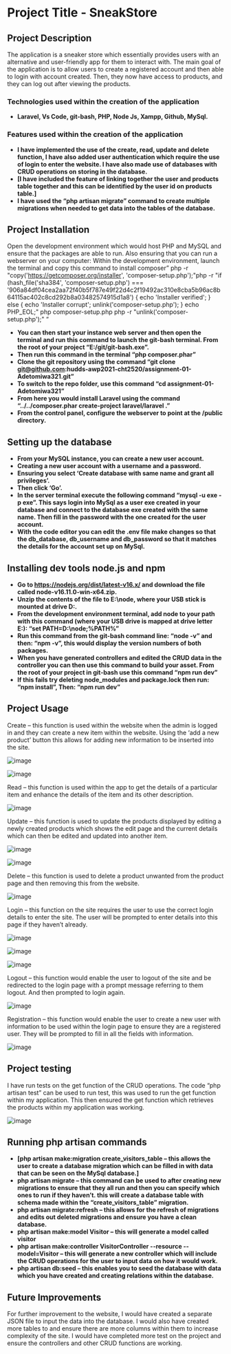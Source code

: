 # Project Title - SneakStore
## Project Description
The application is a sneaker store which essentially provides users with an alternative and user-friendly app for them to interact with. 
The main goal of the application is to allow users to create a registered account and then able to login with account created. Then, they now have access to products, and they can log out after viewing the products. 

### Technologies used within the creation of the application 
- **Laravel, Vs Code, git-bash, PHP, Node Js, Xampp, Github, MySql.**

### Features used within the creation of the application
- **I have implemented the use of the create, read, update and delete function, I have also added user authentication which require the use of login to enter the website. I have also made use of databases with CRUD operations on storing in the database.**
- **[I have included the feature of linking together the user and products table together and this can be identified by the user id on products table.]**
- **I have used the “php artisan migrate” command to create multiple migrations when needed to get data into the tables of the database.**


## Project Installation 
Open the development environment which would host PHP and MySQL and ensure that the packages are able to run. Also ensuring that you can run a webserver on your computer:
Within the development environment, launch the terminal and copy this command to install composer”  php -r "copy('https://getcomposer.org/installer', 'composer-setup.php');"php -r "if (hash_file('sha384', 'composer-setup.php') === '906a84df04cea2aa72f40b5f787e49f22d4c2f19492ac310e8cba5b96ac8b64115ac402c8cd292b8a03482574915d1a8') { echo 'Installer verified'; } else { echo 'Installer corrupt'; unlink('composer-setup.php'); } echo PHP_EOL;"
php composer-setup.php
php -r "unlink('composer-setup.php');"  “


- **You can then start your instance web server and then open the terminal and run this command to launch the git-bash terminal. From the root of your project “E:/git/git-bash.exe”.**
- **Then run this command in the terminal “php composer.phar”**
- **Clone the git repository using the command “git clone git@github.com:hudds-awp2021-cht2520/assignment-01-Adetomiwa321.git”**
- **To switch to the repo folder, use this command “cd assignment-01-Adetomiwa321”**
- **From here you would install Laravel using the command “../../composer.phar create-project laravel/laravel .”**
- **From the control panel, configure the webserver to point at the /public directory.**

## Setting up the database
- **From your MySQL instance, you can create a new user account.**
- **Creating a new user account with a username and a password.**
- **Ensuring you select ‘Create database with same name and grant all privileges’.**
- **Then click ‘Go’.**
- **In the server terminal execute the following command “mysql -u exe -p exe”. This says login into MySql as a user exe created in your database and connect to the database exe created with the same name. Then fill in the password with the one created for the user account.**
- **With the code editor you can edit the .env file make changes so that the db_database, db_username and db_password so that it matches the details for the account set up on MySql.**

## Installing dev tools node.js and npm 
- **Go to https://nodejs.org/dist/latest-v16.x/ and download the file called node-v16.11.0-win-x64.zip.**
- **Unzip the contents of the file to E:\node\, where your USB stick is mounted at drive D:.**
- **From the development environment terminal, add node to your path with this command (where your USB drive is mapped at drive letter E:): “set PATH=D:\node;%PATH%”**
- **Run this command from the git-bash command line: “node -v” and then: “npm -v”, this would display the version numbers of both packages.**
- **When you have generated controllers and edited the CRUD data in the controller you can then use this command to build your asset. From the root of your project in git-bash use this command “npm run dev”**
- **If this fails try deleting node_modules and package.lock then run: “npm install”, Then: “npm run dev”**

## Project Usage
Create – this function is used within the website when the admin is logged in and they can create a new item within the website. Using the ‘add a new product’ button this allows for adding new information to be inserted into the site.

 ![image](https://user-images.githubusercontent.com/83648547/141021208-44cbc183-c892-4b71-ad1e-8b0f36c2c6a1.png)

 ![image](https://user-images.githubusercontent.com/83648547/141021298-ea0d98e7-3b88-4065-960a-a2de708b6e29.png)

  
Read – this function is used within the app to get the details of a particular item and enhance the details of the item and its other description. 

![image](https://user-images.githubusercontent.com/83648547/141021361-32604c40-5b98-4708-a08f-b154019e460d.png)
 
Update – this function is used to update the products displayed by editing a newly created products which shows the edit page and the current details which can then be edited and updated into another item.

 ![image](https://user-images.githubusercontent.com/83648547/141021403-ce3d24b6-e5f6-40bb-9fa6-5030456185b8.png)

 ![image](https://user-images.githubusercontent.com/83648547/141021441-b34fab00-73e1-495a-b272-d142f458053b.png)

 

Delete – this function is used to delete a product unwanted from the product page and then removing this from the website.

 ![image](https://user-images.githubusercontent.com/83648547/141021483-caeb547d-3fc4-415c-ac9c-9ebac7af529f.png)
 
Login – this function on the site requires the user to use the correct login details to enter the site. The user will be prompted to enter details into this page if they haven’t already. 

 ![image](https://user-images.githubusercontent.com/83648547/141021526-eb95034b-3a4e-4ffc-bba9-2ef817a9dc5f.png)

 ![image](https://user-images.githubusercontent.com/83648547/141021557-be3bae9b-869f-4e86-9660-b7d93a028f26.png)
 
 ![image](https://user-images.githubusercontent.com/83648547/141021588-e84a7050-979e-4cc2-9767-27992e7ee191.png)
 
Logout – this function would enable the user to logout of the site and be redirected to the login page with a prompt message referring to them logout. And then prompted to login again.

 ![image](https://user-images.githubusercontent.com/83648547/141021627-bef20824-3b22-4a75-9245-1121f646029d.png)
 
Registration – this function would enable the user to create a new user with information to be used within the login page to ensure they are a registered user. They will be prompted to fill in all the fields with information.

![image](https://user-images.githubusercontent.com/83648547/141021670-5d229216-b47c-408f-bd96-31bb4084bc00.png)
 
## Project testing 
I have run tests on the get function of the CRUD operations. 
The code “php artisan test” can be used to run test, this was used to run the get function within my application. This then ensured the get function which retrieves the products within my application was working.

![image](https://user-images.githubusercontent.com/83648547/141021732-7500c415-1abb-4a14-8e68-43e4552e91c0.png)
 

## Running php artisan commands
- **[php artisan make:migration create_visitors_table – this allows the user to create a database migration which can be filled in with data that can be seen on the MySql database.]**
- **php artisan migrate – this command can be used to after creating new migrations to ensure that they all run and then you can specify which ones to run if they haven’t. this will create a database table with schema made within the “create_visitors_table” migration.**
- **php artisan migrate:refresh – this allows for the refresh of migrations and edits out deleted migrations and ensure you have a clean database.**
- **php artisan make:model Visitor – this will generate a model called visitor**
- **php artisan make:controller VisitorController --resource --model=Visitor – this will generate a new controller which will include the CRUD operations for the user to input data on how it would work.**
- **php artisan db:seed – this enables you to seed the database with data which you have created and creating relations within the database.**

## Future Improvements 
For further improvement to the website, I would have created a separate JSON file to input the data into the database.
I would also have created more tables to and ensure there are more columns within them to increase complexity of the site.
I would have completed more test on the project and ensure the controllers and other CRUD functions are working. 


